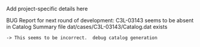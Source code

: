 Add project-specific details here

BUG Report for next round of development:
    C3L-03143 seems to be absent in Catalog Summary file
    dat/cases/C3L-03143/Catalog.dat exists

    -> This seems to be incorrect.  debug catalog generation



